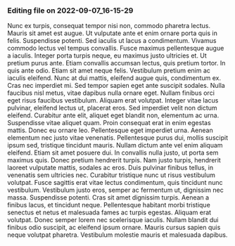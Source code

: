 

### Editing file on 2022-09-07_16-15-29

Nunc ex turpis, consequat tempor nisi non, commodo pharetra lectus. Mauris sit amet est augue. Ut vulputate ante et enim ornare porta quis in felis. Suspendisse potenti. Sed iaculis ut lacus a condimentum. Vivamus commodo lectus vel tempus convallis. Fusce maximus pellentesque augue a iaculis. Integer porta turpis neque, eu maximus justo ultricies et. Ut pretium purus ante. Etiam convallis accumsan lectus, quis pretium tortor.
In quis ante odio. Etiam sit amet neque felis. Vestibulum pretium enim ac iaculis eleifend. Nunc at dui mattis, eleifend augue quis, condimentum ex. Cras nec imperdiet mi. Sed tempor sapien eget ante suscipit sodales. Nulla faucibus nisl metus, vitae dapibus nulla ornare eget. Nullam finibus orci eget risus faucibus vestibulum. Aliquam erat volutpat. Integer vitae lacus pulvinar, eleifend lectus ut, placerat eros. Sed imperdiet velit non dictum eleifend.
Curabitur ante elit, aliquet eget blandit non, elementum ac urna. Suspendisse vitae aliquet quam. Proin consequat erat in enim egestas mattis. Donec eu ornare leo. Pellentesque eget imperdiet urna. Aenean elementum nec justo vitae venenatis. Pellentesque purus dui, mollis suscipit ipsum sed, tristique tincidunt mauris. Nullam dictum ante vel enim aliquam eleifend. Etiam sit amet posuere dui. In convallis nulla justo, ut porta sem maximus quis. Donec pretium hendrerit turpis. Nam justo turpis, hendrerit laoreet vulputate mattis, sodales ac eros. Duis pulvinar finibus tellus, in venenatis sem ultricies nec. Curabitur tristique nunc ut risus vestibulum volutpat. Fusce sagittis erat vitae lectus condimentum, quis tincidunt nunc vestibulum.
Vestibulum justo eros, semper ac fermentum ut, dignissim nec massa. Suspendisse potenti. Cras sit amet dignissim turpis. Aenean a finibus lacus, et tincidunt neque. Pellentesque habitant morbi tristique senectus et netus et malesuada fames ac turpis egestas. Aliquam erat volutpat. Donec semper lorem nec scelerisque iaculis. Nullam blandit dui finibus odio suscipit, ac eleifend ipsum ornare. Mauris cursus sapien quis neque volutpat pharetra. Vestibulum molestie mauris et malesuada dapibus. 


